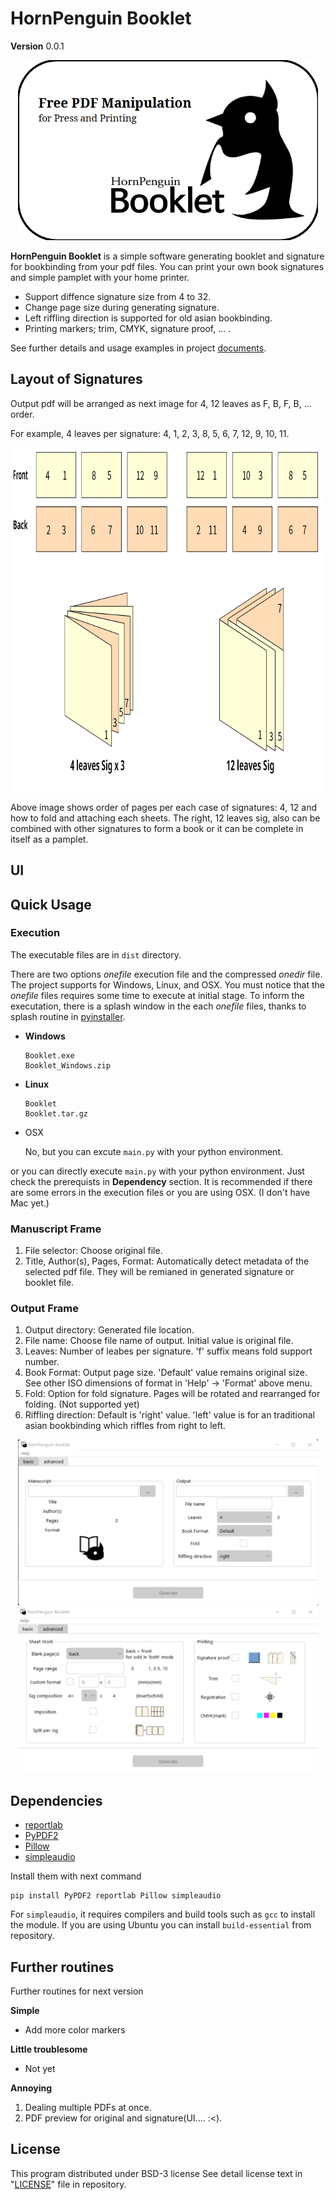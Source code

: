 # HornPenguin Booklet

**Version** 0.0.1

<p align="center">
  <img width="480" height="288" src="images/splash.png">
</p>

**HornPenguin Booklet** is a simple software generating booklet and signature for bookbinding from your pdf files.
You can print your own book signatures and simple pamplet with your home printer.

* Support diffence signature size from 4 to 32.
* Change page size during generating signature.
* Left riffling direction is supported for old asian bookbinding.
* Printing markers; trim, CMYK, signature proof, ... .

See further details and usage examples in project [documents](https://hpbooklet.readthedocs.io/en/latest/). 

## Layout of Signatures

Output pdf will be arranged as next image for 4, 12 leaves as F, B, F, B, ... order.

For example, 4 leaves per signature: 4, 1, 2, 3, 8, 5, 6, 7, 12, 9, 10, 11.

<p align="center">
  <img width="780" height="550" src="images/Signature.png">
</p>

Above image shows order of pages per each case of signatures: 4, 12 and how to fold and attaching each sheets. The right, 12 leaves sig, also can be combined with other signatures to form a book or it can be complete in itself as a pamplet.

## UI

## Quick Usage

### Execution

The executable files are in `dist` directory. 

There are two options *onefile* execution file and the compressed *onedir* file. The project supports for Windows, Linux, and OSX.
You must notice that the *onefile* files requires some time to execute at initial stage. To inform the executation, there is a splash window in the each *onefile* files, thanks to splash routine in [pyinstaller](https://pyinstaller.org/en/stable/).

* **Windows**

  ```
  Booklet.exe
  Booklet_Windows.zip
  ```

* **Linux**
  ```
  Booklet
  Booklet.tar.gz
  ```
* OSX

  No, but you can excute `main.py` with your python environment.

or you can directly execute `main.py` with your python environment. Just check the prerequists in **Dependency** section.
It is recommended if there are some errors in the execution files or you are using OSX. (I don't have Mac yet.)


### Manuscript Frame

1. File selector: Choose original file.
2. Title, Author(s), Pages, Format: Automatically detect metadata of the selected pdf file. They will be remianed in generated signature or booklet file. 

### Output Frame

1. Output directory: Generated file location.
2. File name: Choose file name of output. Initial value is original file. 
3. Leaves: Number of leabes per signature. 'f' suffix means fold support number.
4. Book Format: Output page size. 'Default' value remains original size. See other ISO dimensions of format in 'Help' -> 'Format' above menu.
5. Fold: Option for fold signature. Pages will be rotated and rearranged for folding. (Not supported yet)
6. Riffling direction: Default is 'right' value. 'left' value is for an traditional asian bookbinding which riffles from right to left. 

<p align="center">
  <img width="480" height="265" src="images/ui_windows.PNG">
  <img width="480" height="265" src="images/ui__advanced_windows.png">
</p>


## Dependencies

* [reportlab](https://www.reportlab.com/)
* [PyPDF2](https://pypdf2.readthedocs.io/)
* [Pillow](https://pillow.readthedocs.io/en/stable/)
* [simpleaudio](https://simpleaudio.readthedocs.io/en/latest/)

Install them with next command

```
pip install PyPDF2 reportlab Pillow simpleaudio
```

For `simpleaudio`, it requires compilers and build tools such as `gcc` to install the module. If you are using Ubuntu you can install `build-essential` from repository.

## Further routines

Further routines for next version

**Simple**

* Add more color markers

**Little troublesome**

* Not yet

**Annoying**

1. Dealing multiple PDFs at once.
2. PDF preview for original and signature(UI.... :<).

## License

This program distributed under BSD-3 license
See detail license text in "[LICENSE](LICENSE)" file in repository.
